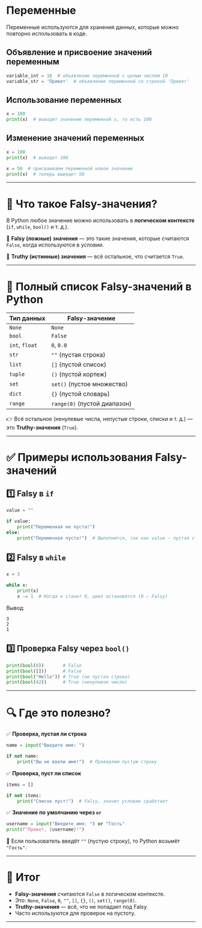 # Переменные
Переменные используются для хранения данных, которые можно повторно использовать в коде.

## Объявление и присвоение значений переменным
```python
variable_int = 10  # объявление переменной с целым числом 10
variable_str = 'Привет'  # объявление переменной со строкой 'Привет'
```

## Использование переменных
```python
x = 100
print(x)  # выводит значение переменной x, то есть 100
```

## Изменение значений переменных
```python
x = 100
print(x)  # выведет 100

x = 50  # присваиваем переменной новое значение
print(x)  # теперь выведет 50
```

---

# 🧠 Что такое Falsy-значения?

В Python любое значение можно использовать в **логическом контексте** (`if`, `while`, `bool()` и т. д.).  

📌 **Falsy (ложные) значения** — это такие значения, которые считаются `False`, когда используются в условии.  

📌 **Truthy (истинные) значения** — всё остальное, что считается `True`.

---

# 📌 Полный список Falsy-значений в Python

| Тип данных  | Falsy-значение |
|------------|---------------|
| `None`     | `None` |
| `bool`     | `False` |
| `int`, `float` | `0`, `0.0` |
| `str`      | `""` (пустая строка) |
| `list`     | `[]` (пустой список) |
| `tuple`    | `()` (пустой кортеж) |
| `set`      | `set()` (пустое множество) |
| `dict`     | `{}` (пустой словарь) |
| `range`    | `range(0)` (пустой диапазон) |

👉 Всё остальное (ненулевые числа, непустые строки, списки и т. д.) — это **Truthy-значения** (`True`).

---

# ✅ Примеры использования Falsy-значений

## 1️⃣ **Falsy в `if`**
```python
value = ""

if value:
    print("Переменная не пуста!")
else:
    print("Переменная пуста!")  # Выполнится, так как value — пустая строка (Falsy)
```

## 2️⃣ **Falsy в `while`**
```python
x = 3

while x:
    print(x)
    x -= 1  # Когда x станет 0, цикл остановится (0 — Falsy)
```

Вывод:
```
3
2
1
```

## 3️⃣ **Проверка Falsy через `bool()`**
```python
print(bool(0))       # False
print(bool([]))      # False
print(bool("Hello")) # True (не пустая строка)
print(bool(42))      # True (ненулевое число)
```

---

# 🔍 Где это полезно?

✅ **Проверка, пустая ли строка**  
```python
name = input("Введите имя: ")

if not name:
    print("Вы не ввели имя!")  # Проверяем пустую строку
```

✅ **Проверка, пуст ли список**  
```python
items = []

if not items:
    print("Список пуст!")  # Falsy, значит условие сработает
```

✅ **Значение по умолчанию через `or`**  
```python
username = input("Введите имя: ") or "Гость"
print(f"Привет, {username}!")
```
🔹 Если пользователь введёт `""` (пустую строку), то Python возьмёт `"Гость"`.

---

# 🚀 Итог

- **Falsy-значения** считаются `False` в логическом контексте.
- Это: `None`, `False`, `0`, `""`, `[]`, `{}`, `()`, `set()`, `range(0)`.
- **Truthy-значения** — всё, что не попадает под Falsy.
- Часто используются для проверок на пустоту.

---
